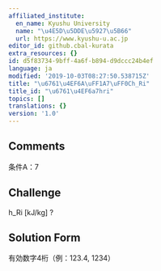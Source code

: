 ```yaml
---
affiliated_institute:
  en_name: Kyushu University
  name: "\u4E5D\u5DDE\u5927\u5B66"
  url: https://www.kyushu-u.ac.jp
editor_id: github.cbal-kurata
extra_resources: {}
id: d5f83734-9bff-4a6f-b894-d9dccc24b4ef
language: ja
modified: '2019-10-03T08:27:50.538715Z'
title: "\u6761\u4EF6A\uFF1A7\uFF0Ch_Ri"
title_id: "\u6761\u4EF6a7hri"
topics: []
translations: {}
version: '1.0'
---
```


## Comments
条件A：7

## Challenge
h_Ri [kJ/kg] ?

## Solution Form
有効数字4桁（例：123.4,  1234）




